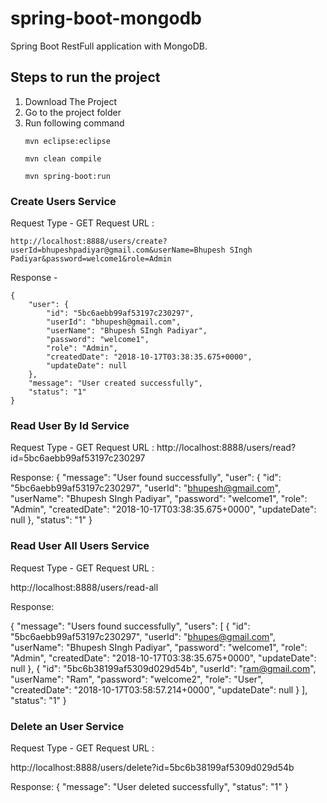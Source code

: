 # spring-boot-mongodb
Spring Boot RestFull application with MongoDB.

## Steps to run the project
1. Download The Project
2. Go to the project folder
3. Run following command
      ```
      mvn eclipse:eclipse
      ```
      ```
      mvn clean compile
      ```
      ```
      mvn spring-boot:run
      ```
      
### Create Users Service
Request Type - GET 
Request URL :
```
http://localhost:8888/users/create?userId=bhupeshpadiyar@gmail.com&userName=Bhupesh SIngh Padiyar&password=welcome1&role=Admin
```

Response - 
```
{
    "user": {
        "id": "5bc6aebb99af53197c230297",
        "userId": "bhupesh@gmail.com",
        "userName": "Bhupesh SIngh Padiyar",
        "password": "welcome1",
        "role": "Admin",
        "createdDate": "2018-10-17T03:38:35.675+0000",
        "updateDate": null
    },
    "message": "User created successfully",
    "status": "1"
}
```

### Read User By Id Service
Request Type - GET 
Request URL :
http://localhost:8888/users/read?id=5bc6aebb99af53197c230297

Response: 
{
    "message": "User found successfully",
    "user": {
        "id": "5bc6aebb99af53197c230297",
        "userId": "bhupesh@gmail.com",
        "userName": "Bhupesh SIngh Padiyar",
        "password": "welcome1",
        "role": "Admin",
        "createdDate": "2018-10-17T03:38:35.675+0000",
        "updateDate": null
    },
    "status": "1"
}

### Read User All Users Service
Request Type - GET 
Request URL :

http://localhost:8888/users/read-all

Response: 

{
    "message": "Users found successfully",
    "users": [
        {
            "id": "5bc6aebb99af53197c230297",
            "userId": "bhupes@gmail.com",
            "userName": "Bhupesh SIngh Padiyar",
            "password": "welcome1",
            "role": "Admin",
            "createdDate": "2018-10-17T03:38:35.675+0000",
            "updateDate": null
        },
        {
            "id": "5bc6b38199af5309d029d54b",
            "userId": "ram@gmail.com",
            "userName": "Ram",
            "password": "welcome2",
            "role": "User",
            "createdDate": "2018-10-17T03:58:57.214+0000",
            "updateDate": null
        }
    ],
    "status": "1"
}

### Delete an User Service
Request Type - GET 
Request URL :

http://localhost:8888/users/delete?id=5bc6b38199af5309d029d54b

Response: 
{
    "message": "User deleted successfully",
    "status": "1"
}
